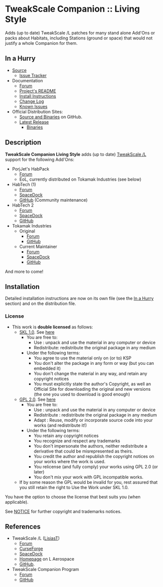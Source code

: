 # TweakScale Companion :: Living Style

Adds (up to date) TweakScale /L patches for many stand alone Add'Ons or packs about Habitats, including Stations (ground or space) that would not justify a whole Companion for them.


## In a Hurry

* [Source](https://github.com/net-lisias-ksp/TweakScaleCompanion_LivingStyle)
	+ [Issue Tracker](https://github.com/net-lisias-ksp/TweakScaleCompanion_LivingStyle/issues)
* Documentation
	+ [Forum](https://forum.kerbalspaceprogram.com/index.php?/topic/192216-tweakscale-companion-program/)
	+ [Project's README](https://github.com/net-lisias-ksp/TweakScaleCompanion_LivingStyle/blob/master/README.md)
	+ [Install Instructions](https://github.com/net-lisias-ksp/TweakScaleCompanion_LivingStyle/blob/master/INSTALL.md)
	+ [Change Log](./CHANGE_LOG.md)
	+ [Known Issues](./KNOWN_ISSUES.md)
* Official Distribution Sites:
	+ [Source and Binaries](https://github.com/net-lisias-ksp/TweakScaleCompanion_LivingStyle) on GitHub.
	+ [Latest Release](https://github.com/net-lisias-ksp/TweakScaleCompanion_LivingStyle/releases)
		- [Binaries](https://github.com/net-lisias-ksp/TweakScaleCompanion_LivingStyle/Archive)


## Description

**TweakScale Companion Living Style** adds (up to date) [TweakScale /L](https://forum.kerbalspaceprogram.com/index.php?/topic/179030-*/) support for the following Add'Ons:

* PorjJet's HabPack
	+ [Forum](https://forum.kerbalspaceprogram.com/index.php?/topic/58534-*/)
	+ EoL, currently distributed on Tokamak Industries (see below)
* HabTech (1)
	+ [Forum](https://forum.kerbalspaceprogram.com/index.php?/topic/133501-*/)
	+ [SpaceDock](https://spacedock.info/mod/449/HabTech)
	+ [GitHub](https://github.com/LouisB3/HabTech-Classic/) (Community maintenance)
* HabTech 2
	+ [Forum](https://forum.kerbalspaceprogram.com/index.php?/topic/133501-*/)
	+ [SpaceDock](https://spacedock.info/mod/2078/HabTech2)
	+ [GitHub](https://github.com/benjee10/HabTech2)
* Tokamak Industries
	+ Original 
		- [Forum](https://forum.kerbalspaceprogram.com/index.php?/topic/146633-*/)
		- [GitHub](https://github.com/maekern/Tokamak-Refurbished-Parts/releases)
	+ Current Maintainer
		- [Forum](https://forum.kerbalspaceprogram.com/index.php?/topic/163166-*/)
		- [SpaceDock](https://spacedock.info/mod/1444/Tokamak%20Refurbished%20Parts)
		- [GitHub](https://github.com/linuxgurugamer/Tokamak-Refurbished-Parts)

And more to come!


## Installation

Detailed installation instructions are now on its own file (see the [In a Hurry](#in-a-hurry) section) and on the distribution file.

### License

* This work is **double licensed** as follows:
	+ [SKL 1.0](https://ksp.lisias.net/SKL-1_0.txt). See [here](./LICENSE.SKL-1_0)
		+ You are free to:
			- Use : unpack and use the material in any computer or device
			- Redistribute: redistribute the original package in any medium
		+ Under the following terms:
			- You agree to use the material only on (or to) KSP
			- You don't alter the package in any form or way (but you can embedded it)
			- You don't change the material in any way, and retain any copyright notices
			- You must explicitly state the author's Copyright, as well an Official Site for downloading the original and new versions (the one you used to download is good enough) 
	+ [GPL 2.0](https://www.gnu.org/licenses/gpl-2.0.txt). See [here](./LICENSE.GPL-2_0)
		+ You are free to:
			- Use : unpack and use the material in any computer or device
			- Redistribute : redistribute the original package in any medium
			- Adapt : Reuse, modify or incorporate source code into your works (and redistribute it!) 
		+ Under the following terms:
			- You retain any copyright notices
			- You recognize and respect any trademarks
			- You don't impersonate the authors, neither redistribute a derivative that could be misrepresented as theirs.
			- You credit the author and republish the copyright notices on your works where the work is used.
			- You relicense (and fully comply) your works using GPL 2.0 (or later)
			- You don't mix your work with GPL incompatible works.
	+ If by some reason the GPL would be invalid for you, rest assured that you still retain the right to Use the Work under SKL 1.0.

You have the option to choose the license that best suits you (when applicable).

See [NOTICE](./NOTICE) for further copyright and trademarks notices.


## References

* TweakScale /L ([LisiasT](https://forum.kerbalspaceprogram.com/index.php?/profile/187168-lisias/))
	+ [Forum](https://forum.kerbalspaceprogram.com/index.php?/topic/179030-*/)
	+ [CurseForge](https://kerbal.curseforge.com/projects/tweakscale)
	+ [SpaceDock](https://spacedock.info/mod/127/TweakScale)
	+ [Homepage](http://ksp.lisias.net/add-ons/TweakScale) on L Aerospace
	+ [GitHub](https://github.com/net-lisias-ksp/TweakScale).
* TweakScale Companion Program
	+ [Forum](https://forum.kerbalspaceprogram.com/index.php?/topic/192216-*/) 
	+ [GitHub](https://github.com/net-lisias-ksp/TweakScaleCompanion)
